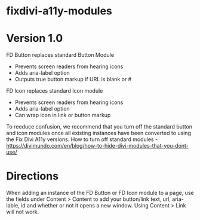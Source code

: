 # fixdivi-a11y-modules

Version 1.0
==========================================
FD Button replaces standard Button Module
* Prevents screen readers from hearing icons
* Adds aria-label option
* Outputs true button markup if URL is blank or #
  
FD Icon replaces standard Icon module
* Prevents screen readers from hearing icons
* Adds aria-label option
* Can wrap icon in link or button markup

To reeduce confusion, we recommend that you turn off the standard button and icon modules once all existing instances have been converted to using the Fix Divi A11y versions.  How to turn off standard modules - https://divimundo.com/en/blog/how-to-hide-divi-modules-that-you-dont-use/

Directions
========================================
When adding an instance of the FD Button or FD Icon module to a page, use the fields under Content > Content to add your button/link text, url, aria-lable, id and whether or not it opens a new window.  Using Content > Link will not work. 
